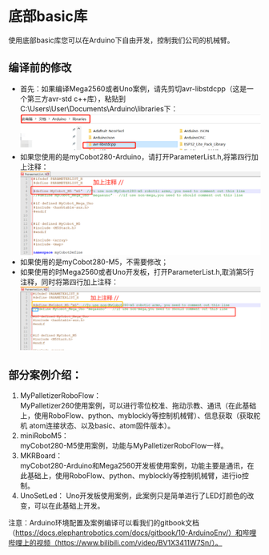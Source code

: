 # 底部basic库
使用底部basic库您可以在Arduino下自由开发，控制我们公司的机械臂。
## 编译前的修改
* 首先：如果编译Mega2560或者Uno案例，请先剪切avr-libstdcpp（这是一个第三方avr-std c++库），粘贴到C:\Users\User\Documents\Arduino\libraries下：<br>
![pic](res/lib.jpg)
* 如果您使用的是myCobot280-Arduino，请打开ParameterList.h,将第四行加上注释：<br>
![pic](res/config_mkr.png)
* 如果使用的是myCobot280-M5，不需要修改；<br>
* 如果使用的时Mega2560或者Uno开发板，打开ParameterList.h,取消第5行注释，同时将第四行加上注释：<br>
![pic](res/config_mega_uno.png)
## 部分案例介绍：
1. MyPalletizerRoboFlow：<br>
MyPalletizer260使用案例，可以进行零位校准、拖动示教、通讯（在此基础上，使用RoboFlow、python、myblockly等控制机械臂）、信息获取（获取舵机 atom连接状态、以及basic、atom固件版本）。
2. miniRoboM5：<br>
myCobot280-M5使用案例，功能与MyPalletizerRoboFlow一样。
3. MKRBoard：<br>
myCobot280-Arduino和Mega2560开发板使用案例，功能主要是通讯，在此基础上，使用RoboFlow、python、myblockly等控制机械臂，进行io控制。<br>
4. UnoSetLed： Uno开发板使用案例，此案例只是简单进行了LED灯颜色的改变，可以在此基础上开发。

注意：Arduino环境配置及案例编译可以看我们的gitbook文档（https://docs.elephantrobotics.com/docs/gitbook/10-ArduinoEnv/）和哔哩哔哩上的视频（https://www.bilibili.com/video/BV1X3411W7Sn/）。
